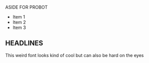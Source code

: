 ASIDE FOR PROBOT

* Item 1
* Item 2
* Item 3

## HEADLINES

This weird font looks kind of cool but can also be hard on the eyes
